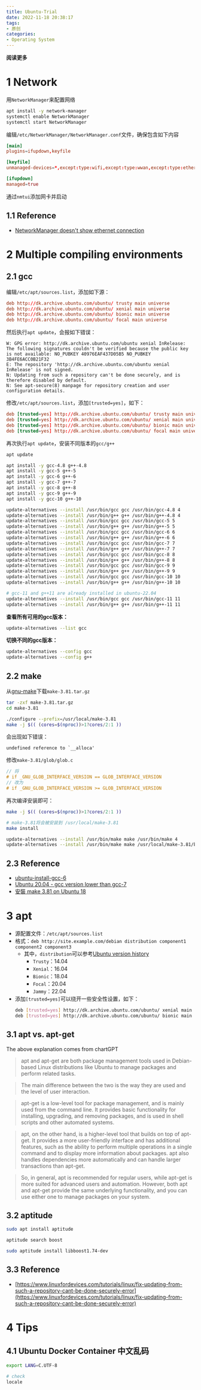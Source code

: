 ```yaml
---
title: Ubuntu-Trial
date: 2022-11-18 20:38:17
tags: 
- 原创
categories: 
- Operating System
---
```


**阅读更多**

<!--more-->

# 1 Network

用`NetworkManager`来配置网络

```sh
apt install -y network-manager
systemctl enable NetworkManager
systemctl start NetworkManager
```

编辑`/etc/NetworkManager/NetworkManager.conf`文件，确保包含如下内容

```conf
[main]
plugins=ifupdown,keyfile

[keyfile]
unmanaged-devices=*,except:type:wifi,except:type:wwan,except:type:ethernet

[ifupdown]
managed=true
```

通过`nmtui`添加网卡并启动

## 1.1 Reference

* [NetworkManager doesn't show ethernet connection](https://askubuntu.com/questions/904545/networkmanager-doesnt-show-ethernet-connection)

# 2 Multiple compiling environments

## 2.1 gcc

编辑`/etc/apt/sources.list`，添加如下源：

```conf
deb http://dk.archive.ubuntu.com/ubuntu/ trusty main universe
deb http://dk.archive.ubuntu.com/ubuntu/ xenial main universe
deb http://dk.archive.ubuntu.com/ubuntu/ bionic main universe
deb http://dk.archive.ubuntu.com/ubuntu/ focal main universe
```

然后执行`apt update`，会报如下错误：

```
W: GPG error: http://dk.archive.ubuntu.com/ubuntu xenial InRelease: The following signatures couldn't be verified because the public key is not available: NO_PUBKEY 40976EAF437D05B5 NO_PUBKEY 3B4FE6ACC0B21F32
E: The repository 'http://dk.archive.ubuntu.com/ubuntu xenial InRelease' is not signed.
N: Updating from such a repository can't be done securely, and is therefore disabled by default.
N: See apt-secure(8) manpage for repository creation and user configuration details.
```

修改`/etc/apt/sources.list`，添加`[trusted=yes]`，如下：

```conf
deb [trusted=yes] http://dk.archive.ubuntu.com/ubuntu/ trusty main universe
deb [trusted=yes] http://dk.archive.ubuntu.com/ubuntu/ xenial main universe
deb [trusted=yes] http://dk.archive.ubuntu.com/ubuntu/ bionic main universe
deb [trusted=yes] http://dk.archive.ubuntu.com/ubuntu/ focal main universe
```

再次执行`apt update`，安装不同版本的`gcc/g++`

```sh
apt update

apt install -y gcc-4.8 g++-4.8
apt install -y gcc-5 g++-5
apt install -y gcc-6 g++-6
apt install -y gcc-7 g++-7
apt install -y gcc-8 g++-8
apt install -y gcc-9 g++-9
apt install -y gcc-10 g++-10

update-alternatives --install /usr/bin/gcc gcc /usr/bin/gcc-4.8 4
update-alternatives --install /usr/bin/g++ g++ /usr/bin/g++-4.8 4
update-alternatives --install /usr/bin/gcc gcc /usr/bin/gcc-5 5
update-alternatives --install /usr/bin/g++ g++ /usr/bin/g++-5 5
update-alternatives --install /usr/bin/gcc gcc /usr/bin/gcc-6 6
update-alternatives --install /usr/bin/g++ g++ /usr/bin/g++-6 6
update-alternatives --install /usr/bin/gcc gcc /usr/bin/gcc-7 7
update-alternatives --install /usr/bin/g++ g++ /usr/bin/g++-7 7
update-alternatives --install /usr/bin/gcc gcc /usr/bin/gcc-8 8
update-alternatives --install /usr/bin/g++ g++ /usr/bin/g++-8 8
update-alternatives --install /usr/bin/gcc gcc /usr/bin/gcc-9 9
update-alternatives --install /usr/bin/g++ g++ /usr/bin/g++-9 9
update-alternatives --install /usr/bin/gcc gcc /usr/bin/gcc-10 10
update-alternatives --install /usr/bin/g++ g++ /usr/bin/g++-10 10

# gcc-11 and g++11 are already installed in ubuntu-22.04
update-alternatives --install /usr/bin/gcc gcc /usr/bin/gcc-11 11
update-alternatives --install /usr/bin/g++ g++ /usr/bin/g++-11 11
```

**查看所有可用的gcc版本：**

```sh
update-alternatives --list gcc
```

**切换不同的gcc版本：**

```sh
update-alternatives --config gcc
update-alternatives --config g++
```

## 2.2 make

从[gnu-make](https://ftp.gnu.org/gnu/make/)下载`make-3.81.tar.gz`

```sh
tar -zxf make-3.81.tar.gz
cd make-3.81

./configure --prefix=/usr/local/make-3.81
make -j $(( (cores=$(nproc))>1?cores/2:1 ))
```

会出现如下错误：

```
undefined reference to `__alloca'
```

修改`make-3.81/glob/glob.c`

```cpp
// 将
# if _GNU_GLOB_INTERFACE_VERSION == GLOB_INTERFACE_VERSION
// 改为
# if _GNU_GLOB_INTERFACE_VERSION >= GLOB_INTERFACE_VERSION
```

再次编译安装即可：

```sh
make -j $(( (cores=$(nproc))>1?cores/2:1 ))

# make-3.81将会被安装到 /usr/local/make-3.81
make install
```

```sh
update-alternatives --install /usr/bin/make make /usr/bin/make 4
update-alternatives --install /usr/bin/make make /usr/local/make-3.81/bin 3
```

## 2.3 Reference

* [ubuntu-install-gcc-6](https://gist.github.com/zuyu/7d5682a5c75282c596449758d21db5ed)
* [Ubuntu 20.04 - gcc version lower than gcc-7](https://askubuntu.com/questions/1235819/ubuntu-20-04-gcc-version-lower-than-gcc-7)
* [安裝 make 3.81 on Ubuntu 18](https://noiseyou99.medium.com/%E5%AE%89%E8%A3%9D-make-3-81-on-ubuntu-18-71350c1569e0)

# 3 apt

* 源配置文件：`/etc/apt/sources.list`
* 格式：`deb http://site.example.com/debian distribution component1 component2 component3`
    * 其中，`distribution`可以参考[Ubuntu version history](https://en.wikipedia.org/wiki/Ubuntu_version_history)
        * `Trusty`：14.04
        * `Xenial`：16.04
        * `Bionic`：18.04
        * `Focal`：20.04
        * `Jammy`：22.04
* 添加`[trusted=yes]`可以绕开一些安全性设置，如下：
    ```sh
    deb [trusted=yes] http://dk.archive.ubuntu.com/ubuntu/ xenial main universe
    deb [trusted=yes] http://dk.archive.ubuntu.com/ubuntu/ bionic main universe
    ```

## 3.1 apt vs. apt-get

The above explanation comes from chartGPT

> apt and apt-get are both package management tools used in Debian-based Linux distributions like Ubuntu to manage packages and perform related tasks.

> The main difference between the two is the way they are used and the level of user interaction.

> apt-get is a low-level tool for package management, and is mainly used from the command line. It provides basic functionality for installing, upgrading, and removing packages, and is used in shell scripts and other automated systems.

> apt, on the other hand, is a higher-level tool that builds on top of apt-get. It provides a more user-friendly interface and has additional features, such as the ability to perform multiple operations in a single command and to display more information about packages. apt also handles dependencies more automatically and can handle larger transactions than apt-get.

> So, in general, apt is recommended for regular users, while apt-get is more suited for advanced users and automation. However, both apt and apt-get provide the same underlying functionality, and you can use either one to manage packages on your system.

## 3.2 aptitude

```sh
sudo apt install aptitude

aptitude search boost

sudo aptitude install libboost1.74-dev
```

## 3.3 Reference

* [https://www.linuxfordevices.com/tutorials/linux/fix-updating-from-such-a-repository-cant-be-done-securely-error](https://www.linuxfordevices.com/tutorials/linux/fix-updating-from-such-a-repository-cant-be-done-securely-error)

# 4 Tips

## 4.1 Ubuntu Docker Container 中文乱码

```sh
export LANG=C.UTF-8

# check
locale
```

